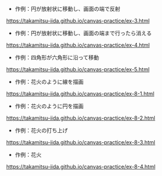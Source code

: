 
- 作例：円が放射状に移動し、画面の端で反射

<https://takamitsu-iida.github.io/canvas-practice/ex-3.html>

- 作例：円が放射状に移動し、画面の端まで行ったら消える

<https://takamitsu-iida.github.io/canvas-practice/ex-4.html>

- 作例：四角形が六角形に沿って移動

<https://takamitsu-iida.github.io/canvas-practice/ex-5.html>

- 作例：花火のように線を描画

<https://takamitsu-iida.github.io/canvas-practice/ex-8-1.html>

- 作例：花火のように円を描画

<https://takamitsu-iida.github.io/canvas-practice/ex-8-2.html>

- 作例：花火の打ち上げ

<https://takamitsu-iida.github.io/canvas-practice/ex-8-3.html>

- 作例：花火

<https://takamitsu-iida.github.io/canvas-practice/ex-8-4.html>